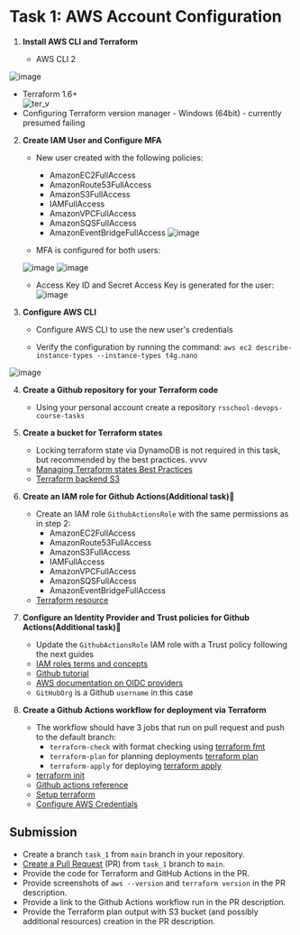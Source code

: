 # Task 1: AWS Account Configuration

1. **Install AWS CLI and Terraform**

   - AWS CLI 2
     
![image](https://github.com/user-attachments/assets/0dd94c31-90b6-4d23-a166-a6de4ab0913f)
   - Terraform 1.6+   
![ter_v](https://github.com/user-attachments/assets/273217d9-0ee3-473c-ad59-375771baaf97)
   - Configuring Terraform version manager - Windows (64bit) - currently presumed failing

2. **Create IAM User and Configure MFA**

   - New user created with the following policies:
     - AmazonEC2FullAccess
     - AmazonRoute53FullAccess
     - AmazonS3FullAccess
     - IAMFullAccess
     - AmazonVPCFullAccess
     - AmazonSQSFullAccess
     - AmazonEventBridgeFullAccess
   ![image](https://github.com/user-attachments/assets/4b20f2ca-4e08-42ec-90db-4cd9af8378cc)

   - MFA is configured for both users:
     
   ![image](https://github.com/user-attachments/assets/dcf399d2-bd58-44f3-8b99-f70c9506c647)
   ![image](https://github.com/user-attachments/assets/1470581c-d194-4008-805b-88505e04a4fb)


   - Access Key ID and Secret Access Key is generated for the user:
   ![image](https://github.com/user-attachments/assets/faea4cc8-80dd-4aea-9d4b-072a2f4c416f)

3. **Configure AWS CLI**

   - Configure AWS CLI to use the new user's credentials
  
   
   - Verify the configuration by running the command: `aws ec2 describe-instance-types --instance-types t4g.nano`
   
![image](https://github.com/user-attachments/assets/ca724b43-705b-49e9-90c9-6b93363a3fbc)


4. **Create a Github repository for your Terraform code**

   - Using your personal account create a repository `rsschool-devops-course-tasks`

5. **Create a bucket for Terraform states**

   - Locking terraform state via DynamoDB is not required in this task, but recommended by the best practices. vvvv
   - [Managing Terraform states Best Practices](https://spacelift.io/blog/terraform-s3-backend)
   - [Terraform backend S3](https://developer.hashicorp.com/terraform/language/backend/s3)

6. **Create an IAM role for Github Actions(Additional task)💫**

   - Create an IAM role `GithubActionsRole` with the same permissions as in step 2:
     - AmazonEC2FullAccess
     - AmazonRoute53FullAccess
     - AmazonS3FullAccess
     - IAMFullAccess
     - AmazonVPCFullAccess
     - AmazonSQSFullAccess
     - AmazonEventBridgeFullAccess
   - [Terraform resource](https://registry.terraform.io/providers/hashicorp/aws/latest/docs/resources/iam_role)

7. **Configure an Identity Provider and Trust policies for Github Actions(Additional task)💫**

   - Update the `GithubActionsRole` IAM role with a Trust policy following the next guides
   - [IAM roles terms and concepts](https://docs.aws.amazon.com/IAM/latest/UserGuide/id_roles.html#id_roles_terms-and-concepts)
   - [Github tutorial](https://docs.github.com/en/actions/security-for-github-actions/security-hardening-your-deployments/configuring-openid-connect-in-amazon-web-services)
   - [AWS documentation on OIDC providers](https://docs.aws.amazon.com/IAM/latest/UserGuide/id_roles_create_for-idp_oidc.html#idp_oidc_Create_GitHub)
   - `GitHubOrg` is a Github `username` in this case

8. **Create a Github Actions workflow for deployment via Terraform**
   - The workflow should have 3 jobs that run on pull request and push to the default branch:
     - `terraform-check` with format checking using [terraform fmt](https://developer.hashicorp.com/terraform/cli/commands/fmt)
     - `terraform-plan` for planning deployments [terraform plan](https://developer.hashicorp.com/terraform/cli/commands/plan)
     - `terraform-apply` for deploying [terraform apply](https://developer.hashicorp.com/terraform/cli/commands/apply)
   - [terraform init](https://developer.hashicorp.com/terraform/cli/commands/init)
   - [Github actions reference](https://docs.github.com/en/actions/writing-workflows/workflow-syntax-for-github-actions)
   - [Setup terraform](https://github.com/hashicorp/setup-terraform)
   - [Configure AWS Credentials](https://github.com/aws-actions/configure-aws-credentials)

## Submission

- Create a branch `task_1` from `main` branch in your repository.
- [Create a Pull Request](https://docs.github.com/en/pull-requests/collaborating-with-pull-requests/proposing-changes-to-your-work-with-pull-requests/creating-a-pull-request) (PR) from `task_1` branch to `main`.
- Provide the code for Terraform and GitHub Actions in the PR.
- Provide screenshots of `aws --version` and `terraform version` in the PR description.
- Provide a link to the Github Actions workflow run in the PR description.
- Provide the Terraform plan output with S3 bucket (and possibly additional resources) creation in the PR description.

